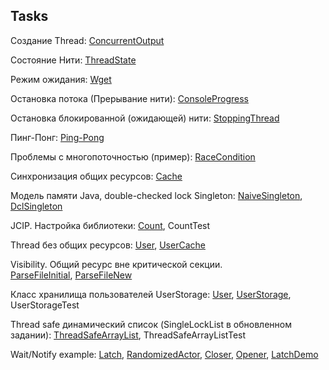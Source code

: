 Tasks
-----

Создание Thread: 
[ConcurrentOutput](demo/ConcurrentOutput.java)

Состояние Нити:
[ThreadState](demo/ThreadState.java) 

Режим ожидания:
[Wget](demo/Wget.java) 
 
Остановка потока (Прерывание нити): 
[ConsoleProgress](demo/ConsoleProgress.java)

Остановка блокированной (ожидающей) нити:
[StoppingThread](demo/StoppingThread.java)

Пинг-Понг:
[Ping-Pong](pingpong)

Проблемы с многопоточностью (пример):
[RaceCondition](demo/RaceCondition.java)

Синхронизация общих ресурсов:
[Cache](demo/Cache.java)

Модель памяти Java, double-checked lock Singleton:
[NaiveSingleton](demo/NaiveSingleton.java), 
[DclSingleton](demo/DclSingleton.java)

JCIP. Настройка библиотеки:
[Count](demo/Count.java), CountTest

Thread без общих ресурсов:
[User](resources/User.java), [UserCache](resources/UserCache.java)

Visibility. Общий ресурс вне критической секции.  
[ParseFileInitial](synchr/ParseFileInitial.java), 
[ParseFileNew](synchr/ParseFileNew.java)

Класс хранилища пользователей UserStorage:
[User](userstorage/User.java),
[UserStorage](userstorage/UserStorage.java), UserStorageTest

Thread safe динамический список (SingleLockList в обновленном задании):
[ThreadSafeArrayList](list/ThreadSafeArrayList.java), ThreadSafeArrayListTest

Wait/Notify example:
[Latch](notification/Latch.java),
[RandomizedActor](notification/RandomizedActor.java),
[Closer](notification/Closer.java),
[Opener](notification/Opener.java),
[LatchDemo](notification/LatchDemo.java)
